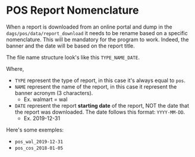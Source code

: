 # POS Report Nomenclature
When a report is downloaded from an online portal and dump in the `dags/pos/data/report_download` it needs to be rename based on a specific nomenclature. This will be mandatory for the program to work.  Indeed, the banner and the date will be based on the report title.
  
The file name structure look's like this `TYPE_NAME_DATE`.
  
Where,

 - `TYPE` represent the type of report, in this case it's always equal to `pos`.
 - `NAME` represent the name of the report, in this case it represent the banner acronym (3 characters).
	 -  Ex. walmart = wal  
 - `DATE` represent the report **starting date** of the report, NOT the date that the report was downloaded. The date follows this format: `YYYY-MM-DD`.  
	 - Ex. 2019-12-31  
  
Here's some exemples:
 - `pos_wal_2019-12-31`
 - `pos_cos_2018-01-05`
